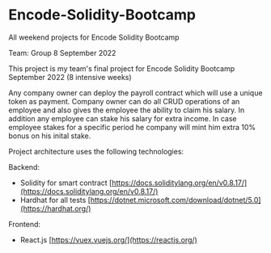 # Encode-Solidity-Bootcamp
All weekend projects for Encode Solidity Bootcamp

Team: Group 8 September 2022

This project is my team's final project for Encode Solidity Bootcamp September 2022 (8 intensive weeks)

Any company owner can deploy the payroll contract which will use a unique token as payment.
Company owner can do all CRUD operations of an employee and also gives the employee the ability to claim his salary.
In addition any employee can stake his salary for extra income. In case employee stakes for a specific period he company will mint him extra 10% bonus on his inital stake.


Project architecture uses the following technologies:

Backend:
- Solidity for smart contract [https://docs.soliditylang.org/en/v0.8.17/](https://docs.soliditylang.org/en/v0.8.17/)
- Hardhat for all tests [https://dotnet.microsoft.com/download/dotnet/5.0](https://hardhat.org/)


Frontend:
- React.js [https://vuex.vuejs.org/](https://reactjs.org/)
